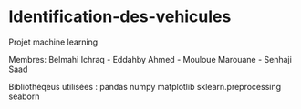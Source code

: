 # Identification-des-vehicules
Projet machine learning

Membres: Belmahi Ichraq - Eddahby Ahmed - Mouloue Marouane - Senhaji Saad

Bibliothéqeus utilisées :
pandas
numpy
matplotlib
sklearn.preprocessing
seaborn
